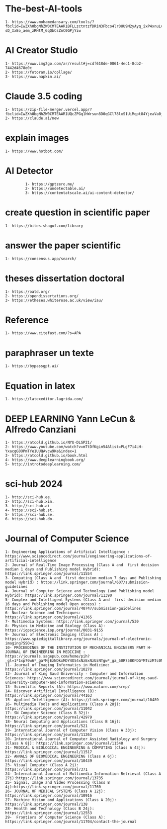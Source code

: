 # The-best-AI-tools

    1- https://www.mohamedansary.com/tools/?fbclid=IwZXh0bgNhZW0CMTEAAR1BFLLzctntzfDRiN3Fbco4lr0UU9M2yAyq_ixP4xnuLv42jim-sD_IxEo_aem_zRHtM_6qQbCsZnC0GPjYiw

# AI Creator Studio

    1- https://www.img2go.com/ar/result#j=cdf618de-0861-4ec1-8cb2-7442d4678e0c
    2- https://fotoram.io/collage/
    3- https://www.napkin.ai/

# Claude 3.5 coding
    1- https://zip-file-merger.vercel.app/?fbclid=IwZXh0bgNhZW0CMTEAAR1UQcZPGq1hWrsun8D0qGCl78lxS1UiMqpt84YjeaVa0j58FuOoIKSRZgI_aem_rWFGUl_flVK83v5nFFG3nw
    2- https://claude.ai/new
# explain images
    1- https://www.hotbot.com/

# AI Detector
             1- https://gptzero.me/
             2- https://undetectable.ai/
             3- https://contentatscale.ai/ai-content-detector/

# create question in scientific paper
    1- https://bites.shaguf.com/library
# answer the paper scientific 
    1- https://consensus.app/search/

# theses dissertation doctoral    
    1- https://oatd.org/
    2- https://opendissertations.org/
    3- https://etheses.whiterose.ac.uk/view/iau/

# Reference    
    1- https://www.citefast.com/?s=APA

# paraphraser un texte
    1- https://bypassgpt.ai/

# Equation in latex
    1- https://latexeditor.lagrida.com/

# DEEP LEARNING Yann LeCun & Alfredo Canziani
    1- https://atcold.github.io/NYU-DLSP21/  
    2- https://www.youtube.com/watch?v=mTtDfKgLm54&list=PLgF7i4LH-YxacgG0OPmTYe1UUQAvcw9Ke&index=1
    3- https://atcold.github.io/book.html
    4- https://www.deeplearningbook.org/
    5- http://introtodeeplearning.com/

# sci-hub 2024

    1- http://sci-hub.ee. 
    2- http://sci-hub.xin.
    3- http://sci-hub.ai
    4- https://sci-hub.st. 
    5- https://sci-hub.se.
    6- https://sci-hub.do.
# Journal of Computer Science
    1- Engineering Applications of Artificial Intelligence : https://www.sciencedirect.com/journal/engineering-applications-of-artificial-intelligence
    2- Journal of Real-Time Image Processing (Class A and  first decision median 1 days and Publishing model Hybrid): https://link.springer.com/journal/11554
    3- Computing (Class A and  first decision median 7 days and Publishing model Hybrid) : https://link.springer.com/journal/607/submission-guidelines
    4- Journal of Computer Science and Technology (and Publishing model Hybrid): https://link.springer.com/journal/11390
    5- Complex and Intelligent Systems (Class A and  first decision median 16 days and Publishing model Open access) : https://link.springer.com/journal/40747/submission-guidelines
    6- Nuclear Science and Techniques: https://link.springer.com/journal/41365
    7- Multimedia Systems: https://link.springer.com/journal/530
    8- Physics in Medicine and Biology (Class A): https://iopscience.iop.org/journal/0031-9155
    9- Journal of Electronic Imaging (Class A) : https://www.spiedigitallibrary.org/journals/journal-of-electronic-imaging?SSO=1
    10- PROCEEDINGS OF THE INSTITUTION OF MECHANICAL ENGINEERS PART H-JOURNAL OF ENGINEERING IN MEDICINE : https://journals.sagepub.com/home/pih?_gl=1*1xp70w6*_ga*MjEzNDkxMDY4OS4xNzExNzUzNTgw*_ga_60R758KFDG*MTczMTc0MjE5MC4yLjEuMTczMTc0MjI0Ni40LjAuMA..
    11- Journal of Imaging Informatics in Medicine: https://link.springer.com/journal/10278
    12- Journal of King Saud University - Computer and Information Sciences: https://www.sciencedirect.com/journal/journal-of-king-saud-university-computer-and-information-sciences
    13- Scientific Reports (A): https://www.nature.com/srep/
    14- Discover Artificial Intelligence (B): https://link.springer.com/journal/44163
    15- Applied Intelligence (A): https://link.springer.com/journal/10489
    16- Multimedia Tools and Applications (Class A 28j): https://link.springer.com/journal/11042
    17- SN Computer Science (Class B 32j): https://link.springer.com/journal/42979
    18- Neural Computing and Applications (Class B 16j): https://link.springer.com/journal/521
    19- International Journal of Computer Vision (Class A 33j): https://link.springer.com/journal/11263 
    20- International Journal of Computer Assisted Radiology and Surgery (Class A 8j): https://link.springer.com/journal/11548
    21- MEDICAL & BIOLOGICAL ENGINEERING & COMPUTING (Class A 43j): https://link.springer.com/journal/11517
    22- ANNALS OF BIOMEDICAL ENGINEERING (Class A 6j): https://link.springer.com/journal/10439
    23- Visual Computer (Class A 2j): https://link.springer.com/journal/371
    24- International Journal of Multimedia Information Retrieval (Class A 27j):https://link.springer.com/journal/13735
    25- Signal, Image and Video Processing (Class B 4j):https://link.springer.com/journal/11760
    26- JOURNAL OF MEDICAL SYSTEMS (Class A 12j): https://link.springer.com/journal/10916
    27- Machine Vision and Applications (Class A 20j): https://link.springer.com/journal/138
    28- Health and Technology (Class B 24j): https://link.springer.com/journal/12553
    29-  Frontiers of Computer Science (Class A): https://link.springer.com/journal/11704/contact-the-journal



